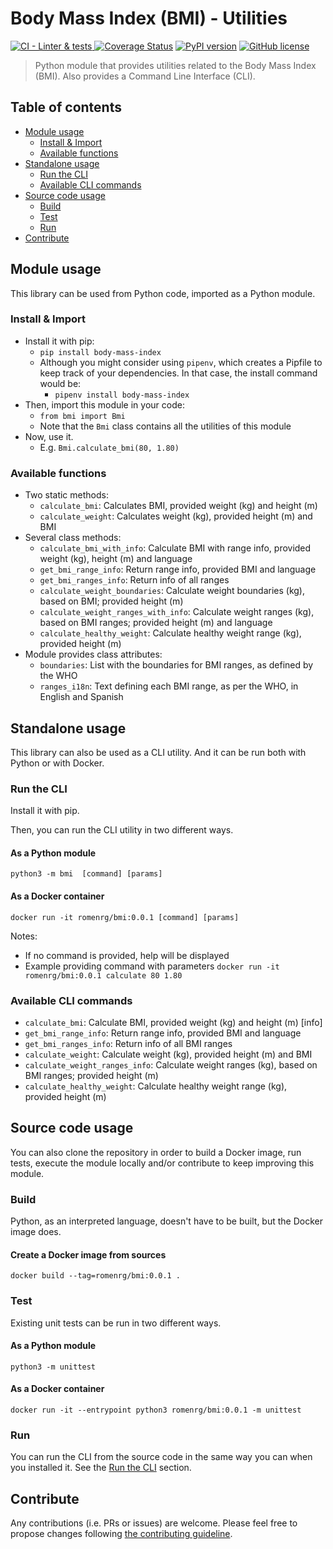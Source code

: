 # Body Mass Index (BMI) - Utilities
[![CI - Linter & tests](https://github.com/romenrg/body-mass-index/workflows/CI%20-%20Linter%20%26%20tests/badge.svg) ](https://github.com/romenrg/body-mass-index/actions?query=workflow%3A%22CI+-+Linter+%26+tests%22)
[![Coverage Status](https://coveralls.io/repos/github/romenrg/body-mass-index/badge.svg?branch=master)](https://coveralls.io/github/romenrg/body-mass-index?branch=master) 
[![PyPI version](https://badge.fury.io/py/body-mass-index.svg)](https://badge.fury.io/py/body-mass-index) 
[![GitHub license](https://img.shields.io/github/license/romenrg/body-mass-index?color=blue)](https://github.com/romenrg/body-mass-index/blob/master/LICENSE)
> Python module that provides utilities related to the Body Mass Index (BMI). Also provides a Command Line Interface (CLI). 

## Table of contents

- [Module usage](#module-usage)
    - [Install & Import](#install--import)
    - [Available functions](#available-functions)
- [Standalone usage](#standalone-usage)
    - [Run the CLI](#run-the-cli)
    - [Available CLI commands](#available-cli-commands)
- [Source code usage](#source-code-usage)
    - [Build](#build)
    - [Test](#test)
    - [Run](#run)
- [Contribute](#contribute)

## <a id="module-usage"></a>Module usage

This library can be used from Python code, imported as a Python module.

### <a id="install--import"></a>Install & Import

 * Install it with pip:
    * `pip install body-mass-index`
    * Although you might consider using `pipenv`, which creates a Pipfile to keep track of your dependencies. 
    In that case, the install command would be:
        * `pipenv install body-mass-index`
 * Then, import this module in your code:
     * `from bmi import Bmi`
     * Note that the `Bmi` class contains all the utilities of this module
 * Now, use it.
     * E.g. `Bmi.calculate_bmi(80, 1.80)`
 
### <a id="available-functions"></a>Available functions

* Two static methods:
    * `calculate_bmi`: Calculates BMI, provided weight (kg) and height (m)
    * `calculate_weight`: Calculates weight (kg), provided height (m) and BMI
* Several class methods:
    * `calculate_bmi_with_info`: Calculate BMI with range info, provided weight (kg), height (m) and language
    * `get_bmi_range_info`: Return range info, provided BMI and language
    * `get_bmi_ranges_info`: Return info of all ranges
    * `calculate_weight_boundaries`: Calculate weight boundaries (kg), based on BMI; provided height (m) 
    * `calculate_weight_ranges_with_info`: Calculate weight ranges (kg), based on BMI ranges; provided height (m) and language
    * `calculate_healthy_weight`: Calculate healthy weight range (kg), provided height (m)
* Module provides class attributes:
    * `boundaries`: List with the boundaries for BMI ranges, as defined by the WHO
    * `ranges_i18n`: Text defining each BMI range, as per the WHO, in English and Spanish
   

## <a id="standalone-usage"></a>Standalone usage

This library can also be used as a CLI utility. And it can be run both with Python or with Docker.

### <a id="run-the-cli"></a>Run the CLI

Install it with pip.

Then, you can run the CLI utility in two different ways.

#### As a Python module
`python3 -m bmi  [command] [params]`

#### As a Docker container
`docker run -it romenrg/bmi:0.0.1 [command] [params]`

Notes:
* If no command is provided, help will be displayed
* Example providing command with parameters `docker run -it romenrg/bmi:0.0.1 calculate 80 1.80`

### <a id="available-cli-commands"></a>Available CLI commands

* `calculate_bmi`: Calculate BMI, provided weight (kg) and height (m) [info]
* `get_bmi_range_info`: Return range info, provided BMI and language
* `get_bmi_ranges_info`: Return info of all BMI ranges
* `calculate_weight`: Calculate weight (kg), provided height (m) and BMI
* `calculate_weight_ranges_info`: Calculate weight ranges (kg), based on BMI ranges; provided height (m)
* `calculate_healthy_weight`: Calculate healthy weight range (kg), provided height (m)


## <a id="source-code-usage"></a>Source code usage

You can also clone the repository in order to build a Docker image, run tests, execute the module locally and/or 
contribute to keep improving this module.

### <a id="build"></a>Build

Python, as an interpreted language, doesn't have to be built, but the Docker image does.

#### Create a Docker image from sources
`docker build --tag=romenrg/bmi:0.0.1 .`

### <a id="test"></a>Test

Existing unit tests can be run in two different ways.

#### As a Python module
`python3 -m unittest`

#### As a Docker container
`docker run -it --entrypoint python3 romenrg/bmi:0.0.1 -m unittest`

### <a id="run"></a>Run

You can run the CLI from the source code in the same way you can when you installed it. See the [Run the CLI](#run-the-cli) section.


## <a id="contribute"></a>Contribute

Any contributions (i.e. PRs or issues) are welcome. Please feel free to propose changes following [the contributing guideline](https://github.com/romenrg/body-mass-index/blob/master/CONTRIBUTING.md).

